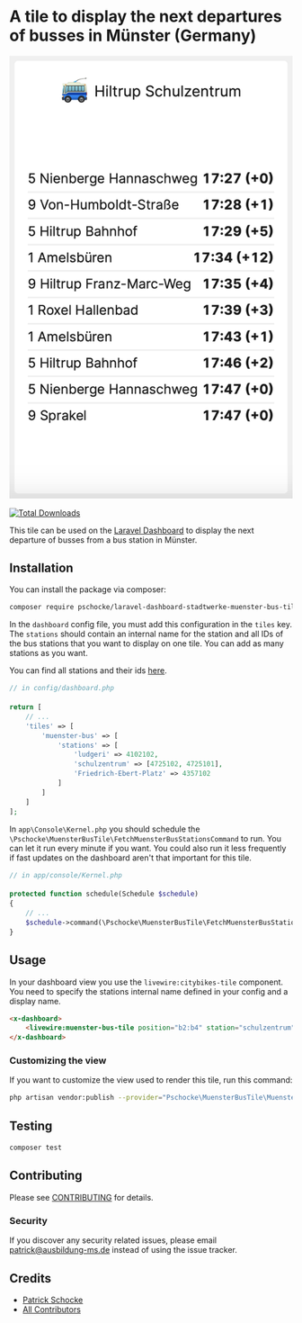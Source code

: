 # A tile to display the next departures of busses in Münster (Germany)

![Screenshot of Dashboard Tile](tile.png)

[![Total Downloads](https://img.shields.io/packagist/dt/pschocke/laravel-dashboard-stadtwerke-muenster-bus-tile.svg?label=Downloads&style=flat-square)](https://packagist.org/packages/pschocke/laravel-dashboard-stadtwerke-muenster-bus-tile)

This tile can be used on the [Laravel Dashboard](https://docs.spatie.be/laravel-dashboard) to display the next departure of busses from a bus station in Münster.

## Installation

You can install the package via composer:

```bash
composer require pschocke/laravel-dashboard-stadtwerke-muenster-bus-tile
```

In the `dashboard` config file, you must add this configuration in the `tiles` key. The `stations` should contain an internal name for the station and all IDs of the bus stations that you want to display on one tile. You can add as many stations as you want.

You can find all stations and their ids [here](https://rest.busradar.conterra.de/prod/haltestellen).

```php
// in config/dashboard.php

return [
    // ...
    'tiles' => [
        'muenster-bus' => [
            'stations' => [
                'ludgeri' => 4102102,
                'schulzentrum' => [4725102, 4725101],
                'Friedrich-Ebert-Platz' => 4357102
            ]
        ]
    ]
];
```

In `app\Console\Kernel.php` you should schedule the `\Pschocke\MuensterBusTile\FetchMuensterBusStationsCommand` to run. You can let it run every minute if you want. You could also run it less frequently if fast updates on the dashboard aren't that important for this tile.

```php
// in app/console/Kernel.php

protected function schedule(Schedule $schedule)
{
    // ...
    $schedule->command(\Pschocke\MuensterBusTile\FetchMuensterBusStationsCommand::class)->everyMinute();
}
```

## Usage

In your dashboard view you use the `livewire:citybikes-tile` component. You need to specify the stations internal name defined in your config and a display name.

```html
<x-dashboard>
    <livewire:muenster-bus-tile position="b2:b4" station="schulzentrum" name="Hiltrup Schulzentrum"/>
</x-dashboard>
```

### Customizing the view

If you want to customize the view used to render this tile, run this command:

```bash
php artisan vendor:publish --provider="Pschocke\MuensterBusTile\MuensterBusTileServiceProvider" --tag="dashboard-muenster-bus-tile-views"
```

## Testing

```bash
composer test
```

## Contributing

Please see [CONTRIBUTING](CONTRIBUTING.md) for details.

### Security

If you discover any security related issues, please email patrick@ausbildung-ms.de instead of using the issue tracker.

## Credits

-   [Patrick Schocke](https://github.com/pschocke)
-   [All Contributors](../../contributors)